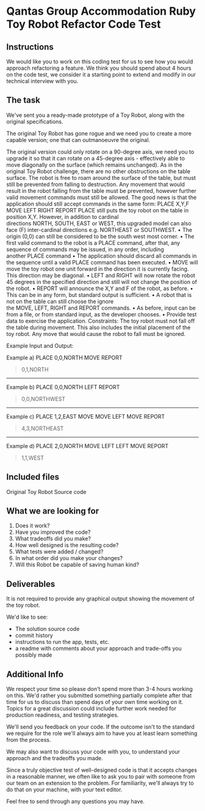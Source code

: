 # Qantas Group Accommodation Ruby Toy Robot Refactor Code Test

## Instructions

We would like you to work on this coding test for us to see how you would approach refactoring a feature. We think you should spend about 4 hours on the code test, we consider it a starting point to extend and modify in our technical interview with you.

## The task

We've sent you a ready-made prototype of a Toy Robot, along with the original specifications.

The original Toy Robot has gone rogue and we need you to create a more capable version; one that can outmanoeuvre the original.

The original version could only rotate on a 90-degree axis, we need you to upgrade it so that it can rotate on a 45-degree axis - effectively able to move diagonally on the surface (which remains unchanged).
As in the original Toy Robot challenge, there are no other obstructions on the table surface. The robot is free to roam around the surface of the table, but must still be prevented from falling to destruction. Any movement that would result in the robot falling from the table must be prevented, however further valid movement commands must still be allowed.
The good news is that the application should still accept commands in the same form:
PLACE X,Y,F
MOVE
LEFT
RIGHT
REPORT
PLACE still puts the toy robot on the table in position X,Y. However, in addition to cardinal directions NORTH, SOUTH, EAST or WEST, this upgraded model can also face (F) inter-cardinal directions e.g. NORTHEAST or SOUTHWEST.
	•	The origin (0,0) can still be considered to be the south west most corner.
	•	The first valid command to the robot is a PLACE command, after that, any sequence of commands may be issued, in any order, including another PLACE command
	•	The application should discard all commands in the sequence until a valid PLACE command has been executed.
	•	MOVE will move the toy robot one unit forward in the direction it is currently facing. This direction may be diagonal.
	•	LEFT and RIGHT will now rotate the robot 45 degrees in the specified direction and still will not change the position of the robot.
	•	REPORT will announce the X,Y and F of the robot, as before.
	•	This can be in any form, but standard output is sufficient.
	•	A robot that is not on the table can still choose the ignore the MOVE, LEFT, RIGHT and REPORT commands.
	•	As before, input can be from a file, or from standard input, as the developer chooses.
	•	Provide test data to exercise the application.
Constraints:
The toy robot must not fall off the table during movement. This also includes the initial placement of the toy robot. Any move that would cause the robot to fall must be ignored.

Example Input and Output:

Example a)
PLACE 0,0,NORTH
MOVE
REPORT

> 0,1,NORTH

---
Example b)
PLACE 0,0,NORTH
LEFT
REPORT

> 0,0,NORTHWEST

---
Example c)
PLACE 1,2,EAST
MOVE
MOVE
LEFT
MOVE
REPORT

> 4,3,NORTHEAST

---
Example d)
PLACE 2,0,NORTH
MOVE
LEFT
LEFT
MOVE
REPORT

> 1,1,WEST



## Included files

Original Toy Robot Source code


## What we are looking for

1. Does it work?
2. Have you improved the code?
3. What tradeoffs did you make?
4. How well designed is the resulting code?
5. What tests were added / changed?
6. In what order did you make your changes?
7. Will this Robot be capable of saving human kind?

## Deliverables

It is not required to provide any graphical output showing the movement of the toy robot.

We'd like to see:

- The solution source code
- commit history
- instructions to run the app, tests, etc.
- a readme with comments about your approach and trade-offs you possibly made


## Additional Info
We respect your time so please don't spend more than 3-4 hours working on this. We'd rather you submitted something partially complete after that time for us to discuss than spend days of your own time working on it. 
Topics for a great discussion could include further work needed for production readiness, and testing strategies.

We'll send you feedback on your code. If the outcome isn't to the standard we require for the role we'll always aim to have you at least learn something from the process.

We may also want to discuss your code with you, to understand your approach and the tradeoffs you made.

Since a truly objective test of well-designed code is that it accepts changes in a reasonable manner, we often like to ask you to pair with someone from our team on an extension to the problem. For familiarity, we'll always try to do that on your machine, with your text editor.

Feel free to send through any questions you may have.
